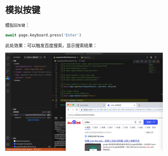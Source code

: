 # 模拟按键

模拟`回车键`：

```python
await page.keyboard.press('Enter')
```

此处效果：可以触发百度搜索，显示搜索结果：

![pyppeteer_after_enter_key_show_result](../../../../assets/img/pyppeteer_after_enter_key_show_result.png)
